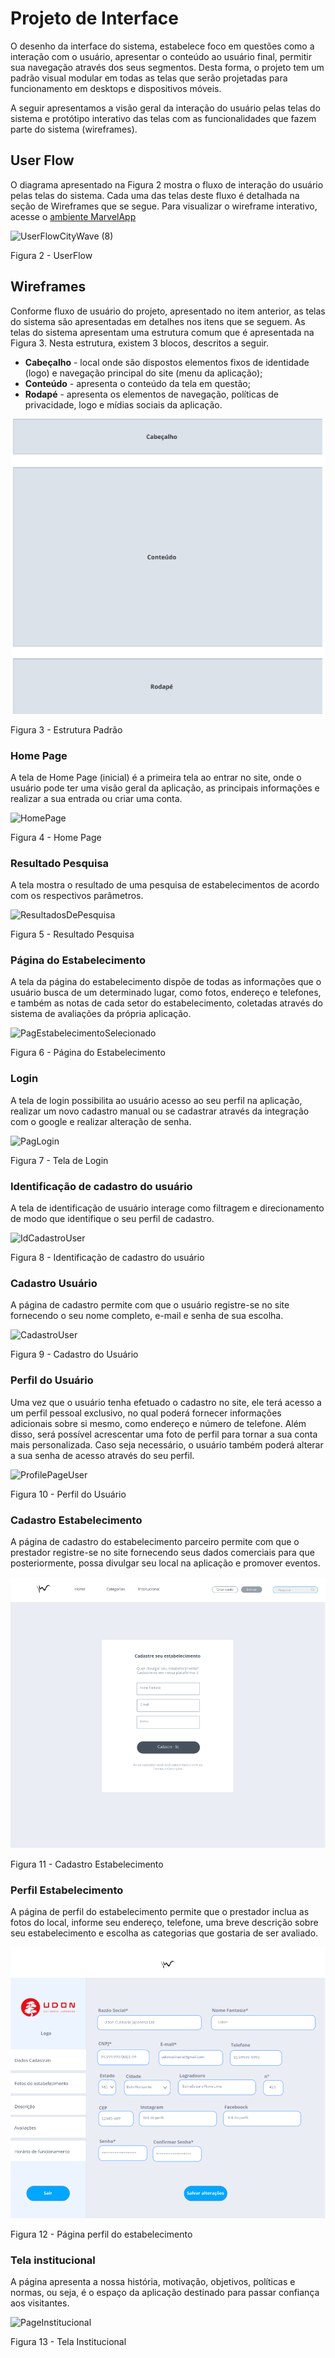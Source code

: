 
# Projeto de Interface

O desenho da interface do sistema, estabelece foco em questões como a interação com o usuário, apresentar o conteúdo ao usuário final, permitir sua navegação através dos seus segmentos. Desta forma, o projeto tem um padrão visual modular em todas as telas que serão projetadas para funcionamento em desktops e dispositivos móveis.

A seguir apresentamos a visão geral da interação do usuário pelas telas do sistema e protótipo interativo das telas com as funcionalidades que fazem parte do sistema (wireframes).

## User Flow
O diagrama apresentado na Figura 2 mostra o fluxo de interação do usuário pelas telas do sistema. Cada uma das telas deste fluxo é detalhada na seção de Wireframes que se segue. Para visualizar o wireframe interativo, acesse o [ambiente MarvelApp](https://marvelapp.com/prototype/6aed7hi)

![UserFlowCityWave (8)](https://user-images.githubusercontent.com/127361540/233861201-c436e49b-59bf-4797-9b16-2f12e1fe8a53.png)

Figura 2 - UserFlow

## Wireframes

Conforme fluxo de usuário do projeto, apresentado no item anterior, as telas do sistema são apresentadas em detalhes nos itens que se seguem. 
As telas do sistema apresentam uma estrutura comum que é apresentada na Figura 3. Nesta estrutura, existem 3 blocos, descritos a seguir.
- **Cabeçalho** - local onde são dispostos elementos fixos de identidade (logo) e navegação principal do site (menu da aplicação);
- **Conteúdo** - apresenta o conteúdo da tela em questão;
- **Rodapé** - apresenta os elementos de navegação, políticas de privacidade, logo e mídias sociais da aplicação.

![EstruturaPadrao](img/estrutura.png)

Figura 3 - Estrutura Padrão

### Home Page
A tela de Home Page (inicial) é a primeira tela ao entrar no site, onde o usuário pode ter uma visão geral da aplicação, as principais informações e realizar a sua entrada ou criar uma conta.

![HomePage](https://user-images.githubusercontent.com/127361540/233861254-1756227e-f614-4b7c-a69d-d9da81d82c50.png)

Figura 4 - Home Page

### Resultado Pesquisa 
A tela mostra o resultado de uma pesquisa de estabelecimentos de acordo com os respectivos parâmetros.


![ResultadosDePesquisa](https://user-images.githubusercontent.com/127361540/233861295-811aefd2-7431-466b-82b8-212b6606dde0.png)

Figura 5 - Resultado Pesquisa

### Página do Estabelecimento 
A tela da página do estabelecimento dispõe de todas as informações que o usuário busca de um determinado lugar, como fotos, endereço e telefones, e também as notas de cada setor do estabelecimento, coletadas através do sistema de avaliações da própria aplicação.

![PagEstabelecimentoSelecionado](https://user-images.githubusercontent.com/127361540/233861354-001339f6-e4df-4745-9d9d-776ee9b72a0d.png)

Figura 6 - Página do Estabelecimento

### Login

A tela de login possibilita ao usuário acesso ao seu perfil na aplicação, realizar um novo cadastro manual ou se cadastrar através da integração com o google e realizar alteração de senha.

![PagLogin](https://user-images.githubusercontent.com/127361540/233861432-dbf944ec-74bc-4bba-bbae-d08a1bfb5a37.png)

Figura 7 - Tela de Login

### Identificação de cadastro do usuário

A tela de identificação de usuário interage como filtragem e direcionamento de modo que identifique o seu perfil de cadastro.

![IdCadastroUser](https://user-images.githubusercontent.com/127361540/233861492-477f6813-6186-4ba7-b35d-eec2997a25b4.png)

Figura 8 - Identificação de cadastro do usuário

### Cadastro Usuário

A página de cadastro permite com que o usuário registre-se no site fornecendo o seu nome completo, e-mail e senha de sua escolha.

![CadastroUser](https://user-images.githubusercontent.com/127361540/233861581-35134234-1e18-4b70-a34c-c8095afca00a.png)

Figura 9 - Cadastro do Usuário

### Perfil do Usuário
Uma vez que o usuário tenha efetuado o cadastro no site, ele terá acesso a um perfil pessoal exclusivo, no qual poderá fornecer informações adicionais sobre si mesmo, como endereço e número de telefone. Além disso, será possível acrescentar uma foto de perfil para tornar a sua conta mais personalizada. Caso seja necessário, o usuário também poderá alterar a sua senha de acesso através do seu perfil.

![ProfilePageUser](https://user-images.githubusercontent.com/127361540/233861616-77269641-cf1b-478b-99a4-d4b9a7181bd9.png)

Figura 10 - Perfil do Usuário

### Cadastro Estabelecimento
A página de cadastro do estabelecimento parceiro permite com que o prestador registre-se no site fornecendo seus dados comerciais para que posteriormente, possa divulgar seu local na aplicação e promover eventos.

![CadastroEstabelecimento](img/cadastro_estabelecimento_vs3.png)

Figura 11 - Cadastro Estabelecimento

### Perfil Estabelecimento
A página de perfil do estabelecimento permite que o prestador inclua as fotos do local, informe seu endereço, telefone, uma breve descrição sobre seu estabelecimento e escolha as categorias que gostaria de ser avaliado.

![PerfilEstabelecimneto](img/perfil_estabelecimento_vs2.png)

Figura 12 - Página perfil do estabelecimento

### Tela institucional

A página apresenta a nossa história, motivação, objetivos, políticas e normas, ou seja, é o espaço da aplicação destinado para passar confiança aos visitantes.

![PageInstitucional](https://user-images.githubusercontent.com/127361540/233861956-4dacbe5c-19b4-4337-a460-cd0b23fa95ec.png)

Figura 13 - Tela Institucional
